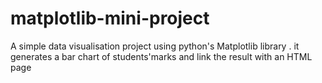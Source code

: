# matplotlib-mini-project
A simple data visualisation project using python's Matplotlib library .
it generates a bar chart of students'marks and link the result with an HTML page
